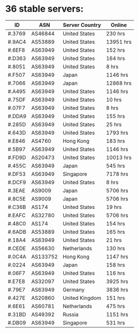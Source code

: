 # 36 stable servers:

| ID | ASN | Server Country | Online |
| ------ | ------ | ------ | ------ |
| #.3769 | AS46844 | United States | 230 hrs |
| #.9AC4 | AS53889 | United States | 13951 hrs |
| #.6EF8 | AS63949 | United States | 152 hrs |
| #.D363 | AS63949 | United States | 164 hrs |
| #.8051 | AS63949 | United States | 8 hrs |
| #.F507 | AS63949 | Japan | 1146 hrs |
| #.7066 | AS63949 | Japan | 12868 hrs |
| #.A495 | AS63949 | United States | 1146 hrs |
| #.75DF | AS63949 | United States | 10 hrs |
| #.07F7 | AS63949 | United States | 8 hrs |
| #.DDA9 | AS63949 | United States | 155 hrs |
| #.285D | AS63949 | United States | 25 hrs |
| #.643D | AS63949 | United States | 1793 hrs |
| #.E846 | AS4760 | Hong Kong | 183 hrs |
| #.5B97 | AS63949 | United States | 1146 hrs |
| #.FD9D | AS20473 | United States | 10013 hrs |
| #.455C | AS63949 | Japan | 545 hrs |
| #.DF53 | AS63949 | Singapore | 7178 hrs |
| #.DCF9 | AS63949 | United States | 8 hrs |
| #.3EAE | AS9009 | Japan | 5706 hrs |
| #.8C5E | AS9009 | Japan | 5706 hrs |
| #.C36B | AS174 | United States | 19 hrs |
| #.EAFC | AS32780 | United States | 5706 hrs |
| #.48C0 | AS174 | United States | 154 hrs |
| #.6ADB | AS53889 | United States | 165 hrs |
| #.18A4 | AS63949 | United States | 21 hrs |
| #.CEDE | AS56630 | Netherlands | 130 hrs |
| #.0C4A | AS133752 | Hong Kong | 1147 hrs |
| #.0224 | AS63949 | Japan | 158 hrs |
| #.06F7 | AS63949 | United States | 116 hrs |
| #.E7E8 | AS32097 | United States | 3925 hrs |
| #.79E7 | AS63949 | Germany | 3836 hrs |
| #.427E | AS20860 | United Kingdom | 151 hrs |
| #.6E61 | AS60781 | Netherlands | 475 hrs |
| #.31BD | AS49392 | Russia | 1151 hrs |
| #.DB09 | AS63949 | Singapore | 531 hrs |

